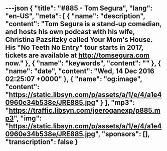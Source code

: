 ---json
{
  "title": "#885 - Tom Segura",
  "lang": "en-US",
  "meta": [
    {
      "name": "description",
      "content": "Tom Segura is a stand-up comedian, and hosts his own podcast with his wife, Christina Pazsitzky called Your Mom's House. His \"No Teeth No Entry\" tour starts in 2017, tickets are available at http://tomsegura.com now."
    },
    {
      "name": "keywords",
      "content": ""
    },
    {
      "name": "date",
      "content": "Wed, 14 Dec 2016 02:25:07 +0000"
    },
    {
      "name": "og:image",
      "content": "https://static.libsyn.com/p/assets/a/1/e/4/a1e40960e34b538e/JRE885.jpg"
    }
  ],
  "mp3": "https://traffic.libsyn.com/joeroganexp/p885.mp3",
  "img": "https://static.libsyn.com/p/assets/a/1/e/4/a1e40960e34b538e/JRE885.jpg",
  "sponsors": [],
  "transcription": false
}
---
<episode-header />

<timemark seconds="0" />

<transcribe-call-to-action />

<episode-footer />